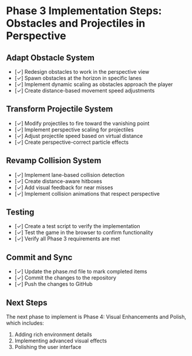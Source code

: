 # Phase 3 Implementation Steps: Obstacles and Projectiles in Perspective

## Adapt Obstacle System

- [✓] Redesign obstacles to work in the perspective view
- [✓] Spawn obstacles at the horizon in specific lanes
- [✓] Implement dynamic scaling as obstacles approach the player
- [✓] Create distance-based movement speed adjustments

## Transform Projectile System

- [✓] Modify projectiles to fire toward the vanishing point
- [✓] Implement perspective scaling for projectiles
- [✓] Adjust projectile speed based on virtual distance
- [✓] Create perspective-correct particle effects

## Revamp Collision System

- [✓] Implement lane-based collision detection
- [✓] Create distance-aware hitboxes
- [✓] Add visual feedback for near misses
- [✓] Implement collision animations that respect perspective

## Testing

- [✓] Create a test script to verify the implementation
- [✓] Test the game in the browser to confirm functionality
- [✓] Verify all Phase 3 requirements are met

## Commit and Sync

- [✓] Update the phase.md file to mark completed items
- [✓] Commit the changes to the repository
- [✓] Push the changes to GitHub

## Next Steps

The next phase to implement is Phase 4: Visual Enhancements and Polish, which includes:

1. Adding rich environment details
2. Implementing advanced visual effects
3. Polishing the user interface
